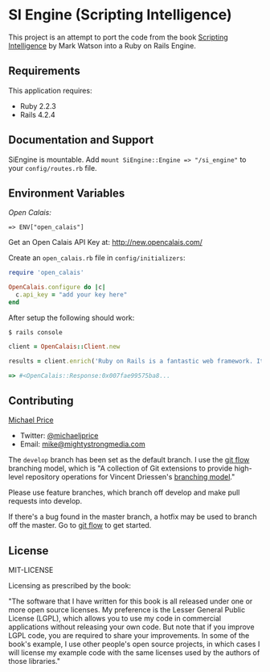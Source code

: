 SI Engine (Scripting Intelligence)
==================================
This project is an attempt to port the code from the book [Scripting Intelligence](http://www.apress.com/9781430223511) by Mark Watson into a Ruby on Rails Engine.

Requirements
------------
This application requires:
- Ruby 2.2.3
- Rails 4.2.4

Documentation and Support
-------------------------
SiEngine is mountable. Add `mount SiEngine::Engine => "/si_engine"` to your `config/routes.rb` file.

Environment Variables
---------------------

*Open Calais:*

`=> ENV["open_calais"]`

Get an Open Calais API Key at: <http://new.opencalais.com/>

Create an `open_calais.rb` file in `config/initializers`:

```ruby
require 'open_calais'

OpenCalais.configure do |c|
  c.api_key = "add your key here"
end
```

After setup the following should work:

`$ rails console`

```ruby
client = OpenCalais::Client.new

results = client.enrich('Ruby on Rails is a fantastic web framework. It uses MVC, and the Ruby programming language invented by Matz in Japan.')

=> #<OpenCalais::Response:0x007fae99575ba8...
```

Contributing
------------
[Michael Price](http://www.linkedin.com/in/michaeljohnprice/)

* Twitter: [@michaeljprice](https://twitter.com/michaeljprice)
* Email: <mike@mightystrongmedia.com>

The `develop` branch has been set as the default branch. I use the [git flow](https://github.com/nvie/gitflow) branching model, which is "A collection of Git extensions to provide high-level repository operations for Vincent Driessen's [branching model](http://nvie.com/git-model)."

Please use feature branches, which branch off develop and make pull requests into develop.

If there's a bug found in the master branch, a hotfix may be used to branch off the master. Go to [git flow](https://github.com/nvie/gitflow) to get started.

License
-------
MIT-LICENSE

Licensing as prescribed by the book:

"The software that I have written for this book is all released under one or more open source licenses. My preference is the Lesser General Public License (LGPL), which allows you to use my code in commercial applications without releasing your own code. But note that if you improve LGPL code, you are required to share your improvements. In some of the book's example, I use other people's open source projects, in which cases I will license my example code with the same licenses used by the authors of those libraries."
